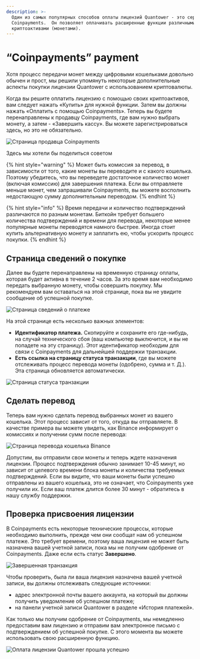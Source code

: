 ```yaml
---
description: >-
  Один из самых популярных способов оплаты лицензий Quantower - это сервис
  Coinpayments.  Он позволяет оплачивать расширенные функции различными
  криптоактивами (монетами).
---
```


# “Coinpayments” payment

Хотя процесс передачи монет между цифровыми кошельками довольно обычен и прост, мы решили упомянуть некоторые дополнительные аспекты покупки лицензии Quantower с использованием криптовалюты.

Когда вы решите оплатить лицензию с помощью своих криптоактивов, вам следует нажать «Купить» для нужной функции. Затем вы должны нажать «Оплатить с помощью Coinpayments». Теперь вы будете перенаправлены к продавцу Coinpayments, где вам нужно выбрать монету, а затем - «Завершить кассу». Вы можете зарегистрироваться здесь, но это не обязательно.

![&#x421;&#x442;&#x440;&#x430;&#x43D;&#x438;&#x446;&#x430; &#x43F;&#x440;&#x43E;&#x434;&#x430;&#x432;&#x446;&#x430; Coinpayments](../.gitbook/assets/screenshot_1%20%281%29.png)

Здесь мы хотели бы поделиться советом

{% hint style="warning" %}
Может быть комиссия за перевод, в зависимости от того, какие монеты вы переводите и с какого кошелька. Поэтому убедитесь, что вы переведете достаточное количество монет \(включая комиссию\) для завершения платежа. Если вы отправляете меньше монет, чем запрашивали Coinpayments, вы можете восполнить недостающую сумму дополнительным переводом.
{% endhint %}

{% hint style="info" %}
Время передачи и количество подтверждений различаются по разным монетам. Биткойн требует большего количества подтверждений и времени для перевода, некоторые менее популярные монеты переводятся намного быстрее. Иногда стоит купить альтернативную монету и заплатить ею, чтобы ускорить процесс покупки.
{% endhint %}

## Страница сведений о покупке

Далее вы будете перенаправлены на временную страницу оплаты, которая будет активна в течение 2 часов. За это время вам необходимо передать выбранную монету, чтобы совершить покупку. Мы рекомендуем вам оставаться на этой странице, пока вы не увидите сообщение об успешной покупке.

![&#x421;&#x442;&#x440;&#x430;&#x43D;&#x438;&#x446;&#x430; &#x441;&#x432;&#x435;&#x434;&#x435;&#x43D;&#x438;&#x439; &#x43E; &#x43F;&#x43B;&#x430;&#x442;&#x435;&#x436;&#x435;](../.gitbook/assets/screenshot_2%20%281%29.png)

На этой странице есть несколько важных элементов:

* **Идентификатор платежа.** Скопируйте и сохраните его где-нибудь, на случай технического сбоя \(ваш компьютер выключится, и вы не попадете на эту страницу\). Этот идентификатор необходим для связи с Coinpayments для дальнейшей поддержки транзакции.
* **Есть ссылка на страницу статуса транзакции**, где вы можете отслеживать процесс перевода монеты \(одобрено, сумма и т. Д.\). Эта страница обновляется автоматически.

![&#x421;&#x442;&#x440;&#x430;&#x43D;&#x438;&#x446;&#x430; &#x441;&#x442;&#x430;&#x442;&#x443;&#x441;&#x430; &#x442;&#x440;&#x430;&#x43D;&#x437;&#x430;&#x43A;&#x446;&#x438;&#x438;](../.gitbook/assets/screenshot_3%20%284%29.png)

## Сделать перевод

Теперь вам нужно сделать перевод выбранных монет из вашего кошелька. Этот процесс зависит от того, откуда вы отправляете. В качестве примера вы можете увидеть, как Binance информирует о комиссиях и получении сумм после перевода:

![&#x421;&#x442;&#x440;&#x430;&#x43D;&#x438;&#x446;&#x430; &#x43F;&#x435;&#x440;&#x435;&#x432;&#x43E;&#x434;&#x430; &#x43A;&#x43E;&#x448;&#x435;&#x43B;&#x44C;&#x43A;&#x430; Binance](../.gitbook/assets/screenshot_8.png)

Допустим, вы отправили свои монеты и теперь ждете назначения лицензии. Процесс подтверждения обычно занимает 10-45 минут, но зависит от целевого времени блока монеты и количества требуемых подтверждений. Если вы видите, что ваши монеты были успешно отправлены из вашего кошелька, это не означает, что Coinpayments уже получили их. Если ваш платеж длится более 30 минут - обратитесь в нашу службу поддержки.

## Проверка присвоения лицензии

В Coinpayments есть некоторые технические процессы, которые необходимо выполнить, прежде чем они сообщат нам об успешном платеже. Это требует времени, поэтому ваша лицензия не может быть назначена вашей учетной записи, пока мы не получим одобрение от Coinpayments. Даже если есть статус **Завершено**.

![&#x417;&#x430;&#x432;&#x435;&#x440;&#x448;&#x435;&#x43D;&#x43D;&#x430;&#x44F; &#x442;&#x440;&#x430;&#x43D;&#x437;&#x430;&#x43A;&#x446;&#x438;&#x44F;](../.gitbook/assets/screenshot_6.png)

Чтобы проверить, была ли ваша лицензия назначена вашей учетной записи, вы должны отслеживать следующие источники:

* адрес электронной почты вашего аккаунта, на который вы должны получить уведомление об успешном платеже;
* на панели учетной записи Quantower в разделе «История платежей».

Как только мы получим одобрение от Coinpayments, мы немедленно предоставим вам лицензию и отправим вам электронное письмо с подтверждением об успешной покупке. С этого момента вы можете использовать свою расширенную функцию.

![&#x41E;&#x43F;&#x43B;&#x430;&#x442;&#x430; &#x43B;&#x438;&#x446;&#x435;&#x43D;&#x437;&#x438;&#x438; Quantower &#x43F;&#x440;&#x43E;&#x448;&#x43B;&#x430; &#x443;&#x441;&#x43F;&#x435;&#x448;&#x43D;&#x43E;](../.gitbook/assets/screenshot_9.png)

